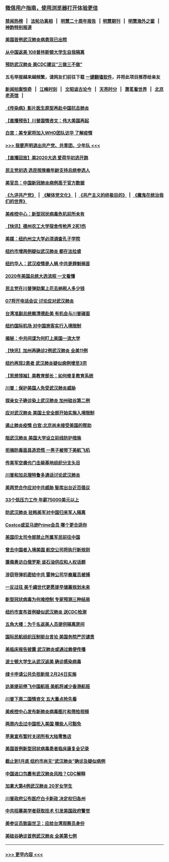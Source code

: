 ### [微信用户指南，使用浏览器打开体验更佳](https://github.com/gfw-breaker/banned-news1/blob/master/indexes/wechat-guide.md?t=0)
#### [禁闻热榜](热点新闻.md?t=0)  &nbsp;&nbsp;|&nbsp;&nbsp; [法轮功真相](https://github.com/gfw-breaker/truth/blob/master/README.md?t=0) &nbsp;&nbsp;|&nbsp;&nbsp; [明慧二十周年报告](https://github.com/gfw-breaker/mh-reports/blob/master/README.md?t=0) &nbsp;&nbsp;|&nbsp;&nbsp;[明慧期刊](https://github.com/gfw-breaker/mh-qikan) &nbsp;&nbsp;|&nbsp;&nbsp; [明慧海外之窗](https://github.com/gfw-breaker/mh-news/blob/master/README.md?t=0) &nbsp;&nbsp;|&nbsp;&nbsp; [神韵特别报道](https://github.com/gfw-breaker/mh-news/blob/master/shenyun.md?t=0)
#### [美国首例武汉肺炎病患现已出院](../pages/nsc412/n11842740.md?t=02041211) 
#### [从中国返美 108普林斯顿大学生自我隔离](../pages/nsc412/n11842714.md?t=02041211) 
#### [预防武汉肺炎 美CDC建议“三做三不做”](../pages/nsc412/n11842700.md?t=02041211) 
#### 五毛举报越来越频繁，请网友们前往下载 [一键翻墙软件](https://github.com/gfw-breaker/ssr-accounts)，并将此项目推荐给亲友
#### [新闻拍案惊奇](https://github.com/gfw-breaker/banned-news1/blob/master/pages/link4.md) &nbsp;&nbsp;|&nbsp;&nbsp; [江峰时刻](https://github.com/gfw-breaker/banned-news1/blob/master/pages/link4.md) &nbsp;&nbsp;|&nbsp;&nbsp; [文昭谈古论今](https://github.com/gfw-breaker/banned-news1/blob/master/pages/link4.md) &nbsp;&nbsp;|&nbsp;&nbsp; [天亮时分](https://github.com/gfw-breaker/banned-news1/blob/master/pages/link4.md) &nbsp;&nbsp;|&nbsp;&nbsp; [萧茗看世界](https://github.com/gfw-breaker/banned-news1/blob/master/pages/link4.md) &nbsp;&nbsp;|&nbsp;&nbsp; [北京老茶馆](https://github.com/gfw-breaker/banned-news1/blob/master/pages/link4.md) &nbsp;&nbsp;|&nbsp;&nbsp; 
#### [《传染病》影片医生原型再赴中国抗击肺炎](../pages/nsc412/n11842626.md?t=02041211) 
#### [【直播预告】川普国情咨文：伟大美国再起](../pages/nsc412/n11842079.md?t=02041211) 
#### [白宫：美专家将加入WHO团队访华 了解疫情](../pages/nsc412/n11842198.md?t=02041211) 
#### [>>> 我要声明退出共产党、共青团、少年队 <<<](https://github.com/begood0513/goodnews/blob/master/quit/letter.md) 
#### [【直播回放】美2020大选 爱荷华初选开跑](../pages/nsc412/n11841820.md?t=02041211) 
#### [民主党初选 选民按族裔年龄支持总统参选人](../pages/nsc412/n11842239.md?t=02041211) 
#### [美官员：中国新冠肺炎病例高于官方数据](../pages/nsc412/n11842452.md?t=02041211) 
#### [《九评共产党》](https://github.com/begood0513/9ping.md/blob/master/README.md) &nbsp;|&nbsp; [《解体党文化》](../../../../jtdwh.md/blob/master/README.md)  &nbsp;|&nbsp; [《共产主义的终极目的》](../../../../gczydzjmd.md/blob/master/README.md) &nbsp;|&nbsp; [《魔鬼在统治我们的世界》](../../../../mgztzwmdsj.md/blob/master/README.md) 
#### [美疾控中心：新型冠状病毒危机前所未有](../pages/nsc412/n11842406.md?t=02041211) 
#### [【快讯】德州农工大学宿舍传枪声 2死1伤](../pages/nsc412/n11842279.md?t=02041211) 
#### [美媒：纽约州立大学必须调查孔子学院](../pages/nsc412/n11840637.md?t=02041211) 
#### [纽约市增两例疑似武汉肺炎 都在法拉盛](../pages/nsc412/n11840625.md?t=02041211) 
#### [纽约华人：武汉疫情是人祸 中共是罪魁祸首](../pages/nsc412/n11840631.md?t=02041211) 
#### [2020年美国总统大选流程 一文看懂](../pages/nsc412/n11842056.md?t=02041211) 
#### [民主党在川普弹劾案上花去纳税人多少钱](../pages/nsc412/n11841941.md?t=02041211) 
#### [G7将开电话会议 讨论应对武汉肺炎](../pages/nsc412/n11841658.md?t=02041211) 
#### [台湾准副总统赖清德赴美 有机会与川普碰面](../pages/nsc412/n11841332.md?t=02041211) 
#### [纽约国际机场  对中国旅客实行入境限制](../pages/nsc412/n11840619.md?t=02041211) 
#### [揭秘：中共间谍为何盯上美国一流大学](../pages/nsc412/n11840270.md?t=02041211) 
#### [【快讯】加州再确诊2例武汉肺炎 全美11例](../pages/nsc412/n11840339.md?t=02041211) 
#### [纽约再现2患者 武汉肺炎疑似病例增至3宗](../pages/nsc412/n11840010.md?t=02041211) 
#### [【思想领袖】美教育部长：如何修复教育系统](../pages/nsc412/n11690865.md?t=02041211) 
#### [川普：保护美国人免受武汉肺炎威胁](../pages/nsc412/n11839718.md?t=02041211) 
#### [探亲女子确诊染上武汉肺炎 加州硅谷第二例](../pages/nsc412/n11839784.md?t=02041211) 
#### [应对武汉肺炎 美国土安全部开始实施入境限制](../pages/nsc412/n11839729.md?t=02041211) 
#### [遏止肺炎疫情 白宫:北京尚未接受美国的帮助](../pages/nsc412/n11839660.md?t=02041211) 
#### [阻武汉肺炎 美国大学设立前线防护措施](../pages/nsc412/n11839479.md?t=02041211) 
#### [拒摘防毒面具造恐慌 一男子被带下美航飞机](../pages/nsc412/n11839455.md?t=02041211) 
#### [传美军空袭也门击毙基地组织分支头目](../pages/nsc412/n11839210.md?t=02041211) 
#### [川普和加总理特鲁多通话讨论武汉肺炎](../pages/nsc412/n11839128.md?t=02041211) 
#### [美两党合作应对中共威胁 智库出台近百倡议](../pages/nsc412/n11838437.md?t=02041211) 
#### [33个低压力工作 年薪75000美元以上](../pages/nsc412/n11834441.md?t=02041211) 
#### [防武汉肺炎 驻韩美军对中国归来军人隔离](../pages/nsc412/n11838970.md?t=02041211) 
#### [Costco或亚马逊Prime会员 哪个更合适你](../pages/nsc412/n11834459.md?t=02041211) 
#### [美国印太司令部禁止所属军民前往中国](../pages/nsc412/n11838418.md?t=02041211) 
#### [曾去中国者入境美国 航空公司将执行新规则](../pages/nsc412/n11838375.md?t=02041211) 
#### [蓬佩奥访白俄罗斯 谈石油供应和人权话题](../pages/nsc412/n11838242.md?t=02041211) 
#### [涉窃导弹机密给中共 雷神公司华裔雇员被捕](../pages/nsc412/n11838129.md?t=02041211) 
#### [一反过往 美千禧世代更愿提早储蓄规划未来](../pages/nsc412/n11837601.md?t=02041211) 
#### [新型冠状病毒为何难控制 专家预测三种结局](../pages/nsc412/n11838002.md?t=02041211) 
#### [纽约市宣布首例疑似武汉肺炎 送CDC检测](../pages/nsc412/n11837852.md?t=02041211) 
#### [五角大楼：为千名返美人员提供隔离房间](../pages/nsc412/n11837831.md?t=02041211) 
#### [国际民航组织压制挺台言论 美国务院严厉谴责](../pages/nsc412/n11837791.md?t=02041211) 
#### [美临床报告披露 武汉肺炎或通过粪便传播](../pages/nsc412/n11837626.md?t=02041211) 
#### [波士顿大学生从武汉返美 确诊感染病毒](../pages/nsc412/n11837580.md?t=02041211) 
#### [绿卡申请公共负担新规 2月24日实施](../pages/nsc412/n11836634.md?t=02041211) 
#### [达美提前停飞中国航班 美航将减少香港航班](../pages/nsc412/n11837649.md?t=02041211) 
#### [川普下周二国情咨文 五大重点抢先看](../pages/nsc412/n11837512.md?t=02041211) 
#### [美疾控中心发布新肺炎病毒图片和筛检视频](../pages/nsc412/n11837491.md?t=02041211) 
#### [两周内去过中国拒入美国 哪些人可豁免](../pages/nsc412/n11837400.md?t=02041211) 
#### [苹果宣布暂时关闭所有大陆零售店](../pages/nsc412/n11837097.md?t=02041211) 
#### [美国首例新型冠状病毒患者临床康复全记录](../pages/nsc412/n11836513.md?t=02041211) 
#### [截止到1月底  纽约市尚无“武汉肺炎”确诊及疑似病例](../pages/nsc412/n11836657.md?t=02041211) 
#### [中国进口包裹有武汉肺炎风险？CDC解释](../pages/nsc412/n11836321.md?t=02041211) 
#### [加拿大第4例武汉肺炎 20岁女学生](../pages/nsc412/n11836537.md?t=02041211) 
#### [川普政府公布医疗白卡新政 决定权归各州](../pages/nsc412/n11836336.md?t=02041211) 
#### [中共招募美学者获取技术 引发美国政府警觉](../pages/nsc412/n11836277.md?t=02041211) 
#### [美参议员致函世卫：应给台湾观察员身份](../pages/nsc412/n11836183.md?t=02041211) 
#### [美硅谷确诊首例武汉肺炎 全美第七例](../pages/nsc412/n11836093.md?t=02041211) 

----
#### [ >>> 更早内容 <<< ](../indexes/nsc412-earlier.md)
